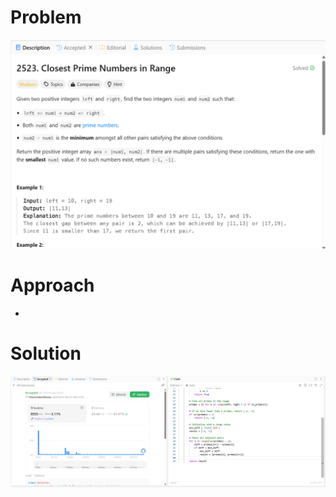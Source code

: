 # Problem
![Problem Description](https://github.com/praiseorji4/leetcode-daily/blob/main/solutions/2025-03/day07/images/problem.png?raw=true)

# Approach
-

# Solution
![Submission Results](https://github.com/praiseorji4/leetcode-daily/blob/main/solutions/2025-03/day07/images/submission.png?raw=true)
